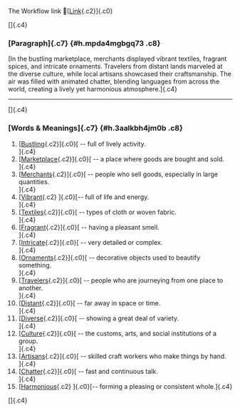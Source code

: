 The Workflow link
👏[[Link](https://www.google.com/url?q=http://www.google.com&sa=D&source=editors&ust=1759869505460120&usg=AOvVaw2YUXWcyjT02YKRGwsh-_yL){.c2}]{.c0}

[]{.c4}

### [Paragraph]{.c7} {#h.mpda4mgbgq73 .c8}

[In the bustling marketplace, merchants displayed vibrant textiles,
fragrant spices, and intricate ornaments. Travelers from distant lands
marveled at the diverse culture, while local artisans showcased their
craftsmanship. The air was filled with animated chatter, blending
languages from across the world, creating a lively yet harmonious
atmosphere.]{.c4}

------------------------------------------------------------------------

[]{.c4}

### [Words & Meanings]{.c7} {#h.3aalkbh4jm0b .c8}

1.  [[Bustling](https://www.google.com/url?q=http://www.google.com&sa=D&source=editors&ust=1759869505461167&usg=AOvVaw0dpXh9KvvDJezJHybbdvVy){.c2}]{.c0}[ --
    full of lively activity.\
    ]{.c4}
2.  [[Marketplace](https://www.google.com/url?q=http://www.google.com&sa=D&source=editors&ust=1759869505461461&usg=AOvVaw3NXplckhBJWcnYXZQ0G6Tu){.c2}]{.c0}[ --
    a place where goods are bought and sold.\
    ]{.c4}
3.  [[Merchants](https://www.google.com/url?q=http://www.google.com&sa=D&source=editors&ust=1759869505461631&usg=AOvVaw2ouKAvTopZ7L88qy-lmPZU){.c2}]{.c0}[ --
    people who sell goods, especially in large quantities.\
    ]{.c4}
4.  [[Vibrant](https://www.google.com/url?q=http://www.google.com&sa=D&source=editors&ust=1759869505461803&usg=AOvVaw1PHlq86yGc9xaWHmwI_8GP){.c2}
    ]{.c0}[-- full of life and energy.\
    ]{.c4}
5.  [[Textiles](https://www.google.com/url?q=http://www.google.com&sa=D&source=editors&ust=1759869505461999&usg=AOvVaw2rcMQK2AurcKO5-6vLzW8T){.c2}]{.c0}[ --
    types of cloth or woven fabric.\
    ]{.c4}
6.  [[Fragrant](https://www.google.com/url?q=http://www.google.com&sa=D&source=editors&ust=1759869505462140&usg=AOvVaw1s82lOkUuObGXxIwL1KRi1){.c2}]{.c0}[ --
    having a pleasant smell.\
    ]{.c4}
7.  [[Intricate](https://www.google.com/url?q=http://www.google.com&sa=D&source=editors&ust=1759869505462252&usg=AOvVaw1DddL5ejpWk4867P7b2RkR){.c2}]{.c0}[ --
    very detailed or complex.\
    ]{.c4}
8.  [[Ornaments](https://www.google.com/url?q=http://www.google.com&sa=D&source=editors&ust=1759869505462421&usg=AOvVaw0qta17paLrM4IxbsZM66-f){.c2}]{.c0}[ --
    decorative objects used to beautify something.\
    ]{.c4}
9.  [[Travelers](https://www.google.com/url?q=http://www.google.com&sa=D&source=editors&ust=1759869505462584&usg=AOvVaw1VbASXjUphmHmxjunbZK5g){.c2}]{.c0}[ --
    people who are journeying from one place to another.\
    ]{.c4}
10. [[Distant](https://www.google.com/url?q=http://www.google.com&sa=D&source=editors&ust=1759869505462741&usg=AOvVaw3U6cf1pHppoIYFR_8fVwOx){.c2}]{.c0}[ --
    far away in space or time.\
    ]{.c4}
11. [[Diverse](https://www.google.com/url?q=http://www.google.com&sa=D&source=editors&ust=1759869505462912&usg=AOvVaw1tv5Ev3GeSgeObWi6aQTGr){.c2}]{.c0}[ --
    showing a great deal of variety.\
    ]{.c4}
12. [[Culture](https://www.google.com/url?q=http://www.google.com&sa=D&source=editors&ust=1759869505463071&usg=AOvVaw2H6PFdlUAC7sBjKUj3iH7e){.c2}]{.c0}[ --
    the customs, arts, and social institutions of a group.\
    ]{.c4}
13. [[Artisans](https://www.google.com/url?q=http://www.google.com&sa=D&source=editors&ust=1759869505463228&usg=AOvVaw0k33r28A5HXdWtqA-7Reo9){.c2}]{.c0}[ --
    skilled craft workers who make things by hand.\
    ]{.c4}
14. [[Chatter](https://www.google.com/url?q=http://www.google.com&sa=D&source=editors&ust=1759869505463364&usg=AOvVaw00MEx398-8yJXoti0DWLkT){.c2}]{.c0}[ --
    fast and continuous talk.\
    ]{.c4}
15. [[Harmonious](https://www.google.com/url?q=http://www.google.com&sa=D&source=editors&ust=1759869505463495&usg=AOvVaw1Qjwe3fLVZrnbSqDEtNwYb){.c2}
    ]{.c0}[-- forming a pleasing or consistent whole.]{.c4}

[]{.c4}

